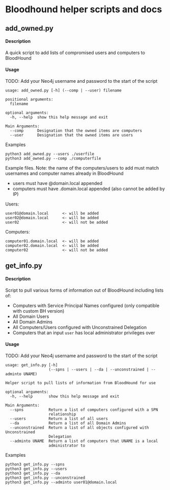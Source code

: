 # Bloodhound helper scripts and docs

## add_owned.py

#### Description

A quick script to add lists of compromised users and computers to BloodHound

#### Usage

TODO:
Add your Neo4j username and password to the start of the script

```
usage: add_owned.py [-h] (--comp | --user) filename

positional arguments:
  filename

optional arguments:
  -h, --help  show this help message and exit

Main Arguments:
  --comp      Designation that the owned items are computers
  --user      Designation that the owned items are users
```

Examples
```
python3 add_owned.py --users ./userfile
python3 add_owned.py --comp ./computerfile
```

Example files. Note: the name of the computers/users to add must match usernames and computer names already in BloodHound
- users must have @domain.local appended
- computers must have .domain.local appended (also cannot be added by IP)

Users:
```
user01@domain.local      <- will be added
user02@domain.local      <- will be added
user02                   <- will not be added  
```
Computers:
```
computer01.domain.local  <- will be added
computer02.domain.local  <- will be added
computer02               <- will not be added
```

## get_info.py

#### Description

Script to pull various forms of information out of BloodHound including lists of:
- Computers with Service Principal Names configured (only compatible with custom BH version)
- All Domain Users
- All Domain Admins
- All Computers/Users configured with Unconstrained Delegation
- Computers that an input ```user``` has local administrator privileges over

#### Usage

TODO:
Add your Neo4j username and password to the start of the script

```
usage: get_info.py [-h]
                   (--spns | --users | --da | --unconstrained | --adminto UNAME)

Helper script to pull lists of information from BloodHound for use

optional arguments:
  -h, --help       show this help message and exit

Main Arguments:
  --spns           Return a list of computers configured with a SPN
                   relationship
  --users          Return a list of all users
  --da             Return a list of all Domain Admins
  --unconstrained  Return a list of all objects configured with Unconstrained
                   Delegation
  --adminto UNAME  Return a list of computers that UNAME is a local
                   administrator to
```

Examples
```
python3 get_info.py --spns
python3 get_info.py --users
python3 get_info.py --da
python3 get_info.py --unconstrained
python3 get_info.py --adminto user01@domain.local
```

